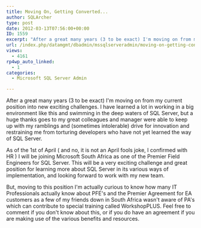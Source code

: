 ```yaml
---
title: Moving On, Getting Converted...
author: SQLArcher
type: post
date: 2012-03-13T07:56:00+00:00
ID: 1559
excerpt: "After a great many years (3 to be exact) I'm moving on from my current position into new exciting challenges. I have learned a lot in working in a big environment like this and swimming in the deep waters of SQL Server, but a huge thanks goes to my grea&hellip;"
url: /index.php/datamgmt/dbadmin/mssqlserveradmin/moving-on-getting-converted/
views:
  - 4161
rp4wp_auto_linked:
  - 1
categories:
  - Microsoft SQL Server Admin

---
```

After a great many years (3 to be exact) I'm moving on from my current position into new exciting challenges. I have learned a lot in working in a big environment like this and swimming in the deep waters of SQL Server, but a huge thanks goes to my great colleagues and manager were able to keep up with my ramblings and (sometimes intolerable) drive for innovation and restraining me from torturing developers who have not yet learned the way of SQL Server.

As of the 1st of April ( and no, it is not an April fools joke, I confirmed with HR ) I will be joining Microsoft South Africa as one of the Premier Field Engineers for SQL Server. This will be a very exciting challenge and great position for learning more about SQL Server in its various ways of implementation, and looking forward to work with my new team.

But, moving to this position I'm actually curious to know how many IT Professionals actually know about PFE's and the Premier Agreement for EA customers as a few of my friends down in South Africa wasn't aware of PA's which can contribute to special training called WorkshopPLUS. Feel free to comment if you don't know about this, or if you do have an agreement if you are making use of the various benefits and resources.